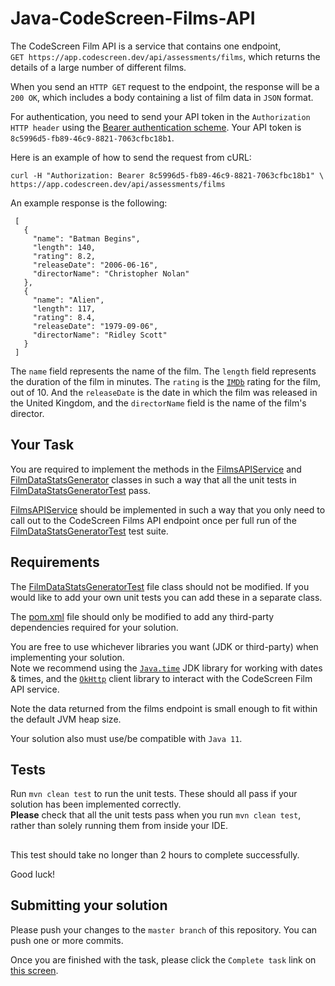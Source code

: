 # Java-CodeScreen-Films-API

The CodeScreen Film API is a service that contains one endpoint,<br/>
`GET https://app.codescreen.dev/api/assessments/films`, which returns the details of a large number of different films.

When you send an `HTTP GET` request to the endpoint, the response will be a `200 OK`, which includes a body containing a list of film data in `JSON` format. 

For authentication, you need to send your API token in the `Authorization HTTP header` using the [Bearer authentication scheme](https://tools.ietf.org/html/draft-ietf-oauth-v2-bearer-20#section-2.1). Your API token is `8c5996d5-fb89-46c9-8821-7063cfbc18b1`.

Here is an example of how to send the request from cURL:

    curl -H "Authorization: Bearer 8c5996d5-fb89-46c9-8821-7063cfbc18b1" \
    https://app.codescreen.dev/api/assessments/films
    
An example response is the following:

     [
       {
         "name": "Batman Begins",
         "length": 140,
         "rating": 8.2,
         "releaseDate": "2006-06-16",
         "directorName": "Christopher Nolan"
       },
       {
         "name": "Alien",
         "length": 117,
         "rating": 8.4,
         "releaseDate": "1979-09-06",
         "directorName": "Ridley Scott"
       }
     ]


The `name` field represents the name of the film. The `length` field represents the duration of the film in minutes. The `rating` is the <a href="https://www.imdb.com/" target="_blank">`IMDb`</a> rating for the film, out of 10.
And the `releaseDate` is the date in which the film was released in the United Kingdom, and the `directorName` field is the name of the film's director.

## Your Task

You are required to implement the methods in the [FilmsAPIService](src/main/java/dev/codescreen/films/FilmsAPIService.java) and [FilmDataStatsGenerator](src/main/java/dev/codescreen/films/FilmDataStatsGenerator.java) classes in such a way that
all the unit tests in [FilmDataStatsGeneratorTest](src/test/java/dev/codescreen/films/FilmDataStatsGeneratorTest.java) pass.

[FilmsAPIService](src/main/java/dev/codescreen/films/FilmsAPIService.java) should be implemented in such a way that you only need to call out to the CodeScreen Films API
endpoint once per full run of the [FilmDataStatsGeneratorTest](src/test/java/dev/codescreen/films/FilmDataStatsGeneratorTest.java) test suite.

## Requirements

The [FilmDataStatsGeneratorTest](src/test/java/dev/codescreen/films/FilmDataStatsGeneratorTest.java) file class should not be modified. If you would like to add your own unit tests you
can add these in a separate class.

The [pom.xml](pom.xml) file should only be modified to add any third-party dependencies required for your solution.

You are free to use whichever libraries you want (JDK or third-party) when implementing your solution. </br>
Note we recommend using the <a href="https://docs.oracle.com/javase/8/docs/api/java/time/package-summary.html" target="_blank">`Java.time`</a> JDK library for working with dates & times, and the <a href="https://square.github.io/okhttp/" target="_blank">`OkHttp`</a> client library to interact with the CodeScreen Film API service.

Note the data returned from the films endpoint is small enough to fit within the default JVM heap size.

Your solution also must use/be compatible with `Java 11`.

## Tests
Run `mvn clean test` to run the unit tests. These should all pass if your solution has been implemented correctly.<br>
**Please** check that all the unit tests pass when you run `mvn clean test`, rather than solely running them from inside your IDE.

##

This test should take no longer than 2 hours to complete successfully.

Good luck!

## Submitting your solution

Please push your changes to the `master branch` of this repository. You can push one or more commits. <br>

Once you are finished with the task, please click the `Complete task` link on <a href="https://app.codescreen.dev/#/codescreentest5c4af98f-aba2-4933-b82c-3354b4715a69" target="_blank">this screen</a>.